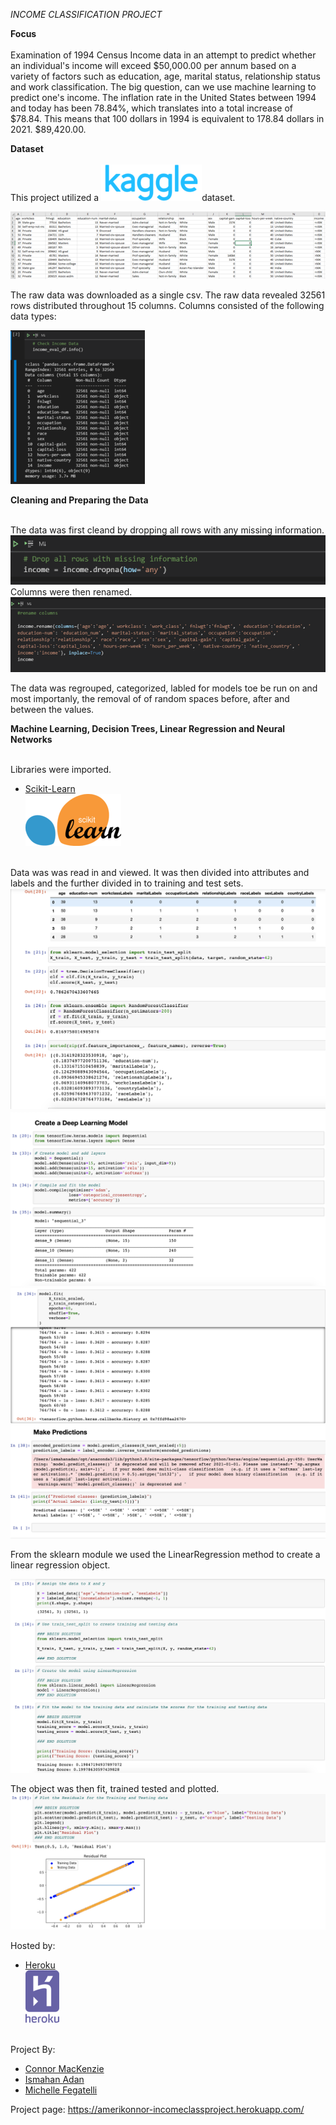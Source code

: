*INCOME CLASSIFICATION PROJECT*



**Focus** <br><br>
Examination of 1994 Census Income data in an attempt to predict whether an individual's income will exceed $50,000.00 per annum based on a variety of factors such as education, age, marital status, relationship status and work classification.  The big question, can we use machine learning to predict one's income.  The inflation rate in the United States between 1994 and today has been 78.84%, which translates into a total increase of $78.84. This means that 100 dollars in 1994 is equivalent to 178.84 dollars in 2021.  $89,420.00.

**Dataset** <br><br>
This project utilized a ![Kaggle](images/Kaggle_67.png)dataset.  <br>  

![](images/csv.raw.png)

The raw data was downloaded as a single csv.  The raw data revealed 32561 rows distributed throughout 15 columns.  Columns consisted of the following data types:  

![](images/Raw.Data_50.png)

**Cleaning and Preparing the Data** <br><br>

The data was first cleand by dropping all rows with any missing information.  ![](images/clean.png) 
Columns were then renamed.<br> ![](images/rename.png)

The data was regrouped, categorized, labled for models toe be run on and most importanly, the removal of of random spaces before, after and between the values.  

**Machine Learning, Decision Trees, Linear Regression and Neural Networks** <br><br>

Libraries were imported.  
- [Scikit-Learn](https://scikit-learn.org/stable/)<br>![](images/scikitlearn_50.png)<br><br>

Data was was read in and viewed.  It was then divided into attributes and labels and the further divided in to training and test sets.    
![](modelpics/decision_tree_screenshot.png)<br>
![](modelpics/deep_model_screenshot(1).png)<br>
![](modelpics/deep_model_screenshot(2).png)<br>
![](modelpics/deep_model_screenshot(3).png)<br>

From the sklearn module we used the LinearRegression method to create a linear regression object.

![](modelpics\multiregression_screenshot(1).png)<br>

The object was then fit, trained tested and plotted. 
![](modelpics\multiregression_screenshot(2).png)<br>





Hosted by:
- [Heroku](https://www.heroku.com/)<br>![](images/heroku_30.png)<br><br>



Project By:  
- [Connor MacKenzie](https://github.com/amerikonnor/)<br>
- [Ismahan Adan](https://github.com/ismahanadan/)<br>
- [Michelle Fegatelli](https://github.com/MichFig/) <br>


Project page: https://amerikonnor-incomeclassproject.herokuapp.com/















